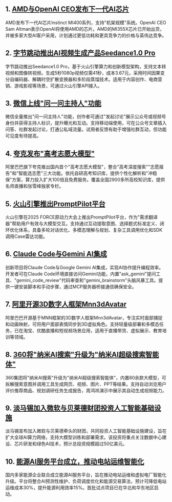 ## 1. [AMD与OpenAI CEO发布下一代AI芯片](https://www.cnbc.com/2025/06/12/amd-and-openai-ceo-sam-altman-unveil-next-generation-ai-chips.html)
   AMD发布下一代AI芯片Instinct MI400系列，支持"机架规模"系统。OpenAI CEO Sam Altman表示OpenAI将使用AMD的芯片。AMD的MI355X芯片已开始出货，并被多家大型AI客户采用，计划通过更低功耗和更具竞争力的价格与英伟达竞争。

## 2. [字节跳动推出AI视频生成产品Seedance1.0 Pro](https://www.aitop100.cn/infomation/details/26970.html)
   字节跳动推出Seedance1.0 Pro，基于火山引擎算力和创新模型架构，支持文本转视频和图像转视频。生成5秒1080p视频仅需41秒，成本3.67元，采用时间因果变分自编码器、解耦时空扩散变换器和多阶段蒸馏技术。适用于内容创作、电商营销、游戏影视等场景，可通过火山引擎API接入。

## 3. [微信上线"问一问主持人"功能](https://www.aitop100.cn/infomation/details/26970.html)
   微信全量推出"问一问主持人"功能，创作者可通过"发起讨论"展示公众号或视频号身份并获得主持人标识，提升曝光和互动。支持移动端使用，可在公众号文章插入问答、社群发起讨论，打通公私域流量。试用者反馈有助于增强社群互动，但功能可见度有待提高。

## 4. [夸克发布"高考志愿大模型"](https://www.aitop100.cn/infomation/details/26970.html)
   阿里巴巴旗下夸克推出国内首个"高考志愿大模型"，整合"高考深度搜索""志愿报告"和"智能选志愿"三大功能。依托自研高考知识库，提供个性化解析和"冲稳保"方案，算力投入扩大100倍且免费服务。覆盖全国2900多所高校知识库，提供名师直播和张雪峰独家专栏。

## 5. [火山引擎推出PromptPilot平台](https://www.aitop100.cn/infomation/details/26970.html)
   火山引擎在2025 FORCE原动力大会上推出PromptPilot平台，作为"需求翻译器"帮助用户有效与大模型交互。支持通过互动提取意图、选择题式标准定义、闭环优化体系，具备多轮对话优化、多模态理解与规划、复杂工具调用优化和SDK调用Case雷达功能。

## 6. [Claude Code与Gemini AI集成](https://www.aitop100.cn/infomation/details/26970.html)
   创新项目将Claude Code与Google Gemini AI集成，实现AI协作提升编程效率。开发者可在Claude Code环境直接访问Gemini功能，内置"ask_gemini"提问工具、"gemini_code_review"代码审查和"gemini_brainstorm"头脑风暴工具。提供一键安装脚本和手动步骤，通过MCP服务器桥接通信确保安全。

## 7. [阿里开源3D数字人框架Mnn3dAvatar](https://www.aitop100.cn/infomation/details/26970.html)
   阿里巴巴开源基于MNN框架的3D数字人框架Mnn3dAvatar，专注实时面部捕捉和动画映射，可将用户面部表情同步到3D虚拟角色。支持轻量级部署和多模态任务，已在淘宝、优酷直播和短视频场景应用，适用于直播带货、虚拟展示、教育培训等领域。

## 8. [360将"纳米AI搜索"升级为"纳米AI超级搜索智能体"](https://www.aitop100.cn/infomation/details/26970.html)
   360集团将"纳米AI搜索"升级为"纳米AI超级搜索智能体"，内置80余款大模型，可拆解搜索意图并调用工具生成网页、视频、图片、PPT等结果。支持自动浏览用户评价推荐商品、规划调研任务生成报告，周鸿祎演示中展示其自动生成视频能力。

## 9. [淡马锡加入微软与贝莱德财团投资人工智能基础设施](https://finance.yahoo.com/news/temasek-joins-microsoft-blackrock-consortium-120000456.html)
   淡马锡宣布加入微软与贝莱德牵头的财团，共同投资人工智能基础设施建设，旨在扩大全球AI算力网络，支持大模型训练和部署需求。该投资将重点关注数据中心建设、芯片研发和绿色AI技术，预计总投资规模超过50亿美元。

## 10. [能源AI服务平台成立，推动电站运维智能化](https://energynews.cn/2025/06/12/ai-energy-platform-launch.html)
   国内多家能源企业联合成立能源AI服务平台，旨在推动电站运维和虚拟电厂智能化升级。平台将整合AI预测性维护、负荷调度优化和能源交易算法，预计可降低电站运维成本30%，提升能源利用效率15%。首批试点项目已在华北和华东地区启动。
